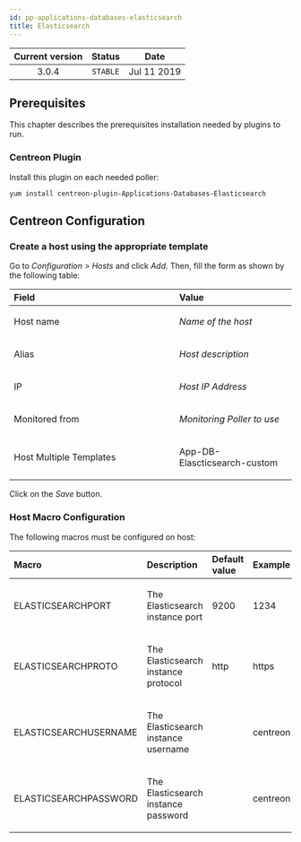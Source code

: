 ```yaml
---
id: pp-applications-databases-elasticsearch
title: Elasticsearch
---
```


| Current version | Status | Date |
| :-: | :-: | :-: |
| 3.0.4 | `STABLE` | Jul 11 2019 |

## Prerequisites
This chapter describes the prerequisites installation needed by plugins
to run.

### Centreon Plugin
Install this plugin on each needed poller:

    yum install centreon-plugin-Applications-Databases-Elasticsearch

## Centreon Configuration
### Create a host using the appropriate template
Go to *Configuration &gt; Hosts* and click *Add*. Then, fill the form as
shown by the following table:

<table>
<colgroup>
<col width="58%" />
<col width="41%" />
</colgroup>
<thead>
<tr class="header">
<th align="left">Field</th>
<th align="left">Value</th>
</tr>
</thead>
<tbody>
<tr class="odd">
<td align="left"><p>Host name</p></td>
<td align="left"><p><em>Name of the host</em></p></td>
</tr>
<tr class="even">
<td align="left"><p>Alias</p></td>
<td align="left"><p><em>Host description</em></p></td>
</tr>
<tr class="odd">
<td align="left"><p>IP</p></td>
<td align="left"><p><em>Host IP Address</em></p></td>
</tr>
<tr class="even">
<td align="left"><p>Monitored from</p></td>
<td align="left"><p><em>Monitoring Poller to use</em></p></td>
</tr>
<tr class="odd">
<td align="left"><p>Host Multiple Templates</p></td>
<td align="left"><p>App-DB-Elascticsearch-custom</p></td>
</tr>
</tbody>
</table>

Click on the *Save* button.

### Host Macro Configuration
The following macros must be configured on host:

<table>
<colgroup>
<col width="24%" />
<col width="44%" />
<col width="17%" />
<col width="12%" />
</colgroup>
<thead>
<tr class="header">
<th align="left">Macro</th>
<th align="left">Description</th>
<th align="left">Default value</th>
<th align="left">Example</th>
</tr>
</thead>
<tbody>
<tr class="odd">
<td align="left"><p>ELASTICSEARCHPORT</p></td>
<td align="left"><p>The Elasticsearch instance port</p></td>
<td align="left"><p>9200</p></td>
<td align="left"><p>1234</p></td>
</tr>
<tr class="even">
<td align="left"><p>ELASTICSEARCHPROTO</p></td>
<td align="left"><p>The Elasticsearch instance protocol</p></td>
<td align="left"><p>http</p></td>
<td align="left"><p>https</p></td>
</tr>
<tr class="odd">
<td align="left"><p>ELASTICSEARCHUSERNAME</p></td>
<td align="left"><p>The Elasticsearch instance username</p></td>
<td align="left"><p></p></td>
<td align="left"><p>centreon</p></td>
</tr>
<tr class="even">
<td align="left"><p>ELASTICSEARCHPASSWORD</p></td>
<td align="left"><p>The Elasticsearch instance password</p></td>
<td align="left"><p></p></td>
<td align="left"><p>centreon</p></td>
</tr>
</tbody>
</table>

